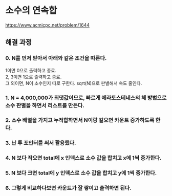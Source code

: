 # 소수의 연속합
https://www.acmicpc.net/problem/1644
## 해결 과정
### 0. N를 먼저 받아서 아래와 같은 조건을 따른다.
1이면 0으로 출력하고 종료.    
2, 3이면 1으로 출력하고 종료.   
그 외이면, N이 소수인지 따로 구한다.    sqrt(N)으로 판별해서 속도 줄인다.
### 1. N = 4,000,000가 최댓값이므로, 빠르게 에라토스테네스의 체 방법으로 소수 판별을 하면서 리스트를 만든다.
### 2. 소수 배열을 가지고 누적합하면서 N이랑 같으면 카운트 증가하도록 한다.
### 3. 난 투 포인터를 써서 활용했다.
### 4. N 보다 작으면 total에 x 인덱스로 소수 값을 합치고 x에 1씩 증가한다.
### 5. N 보다 크면 total에 y 인덱스로 소수 값을 합치고 y에 1씩 증가한다.
### 6. 그렇게 비교하다보면 카운트가 잘 쌓이고 출력하면 된다.
